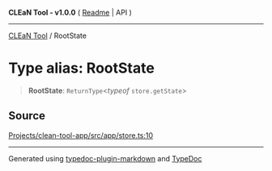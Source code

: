 **CLEaN Tool - v1.0.0** ( [Readme](../README.md) \| API )

***

[CLEaN Tool](../exports.md) / RootState

# Type alias: RootState

> **RootState**: `ReturnType`\<*typeof* `store.getState`\>

## Source

[Projects/clean-tool-app/src/app/store.ts:10](https://github.com/yuckyh/clean-tool-app/)

***

Generated using [typedoc-plugin-markdown](https://www.npmjs.com/package/typedoc-plugin-markdown) and [TypeDoc](https://typedoc.org/)

